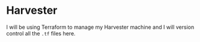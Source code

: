 # Harvester
I will be using Terraform to manage my Harvester machine and I will version control all the `.tf` files here.
